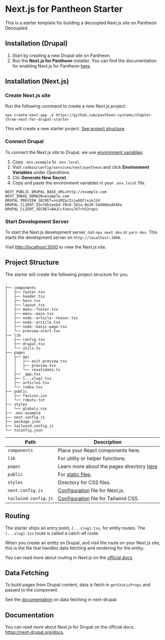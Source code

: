 # Next.js for Pantheon Starter

This is a starter template for building a decoupled Next.js site on Pantheon Decoupled.

## Installation (Drupal)

1. Start by creating a new Drupal site on Pantheon.
2. Run the **Next.js for Pantheon** installer. You can find the documentation for enabling Next.js for Pantheon [here](https://github.com/chapter-three/pantheon-next#nextjs-for-drupal-on-pantheon).

## Installation (Next.js)

### Create Next.js site

Run the following command to create a new Next.js project:

```
npx create-next-app -e https://github.com/pantheon-systems/chapter-three-next-for-drupal-starter
```

This will create a new starter project. [See project structure](#project-structure).

### Connect Drupal

To connect the Next.js site to Drupal, we use [environment variables](https://next-drupal.org/docs/environment-variables).

1. Copy `.env.example` to `.env.local`.
2. Visit `/admin/config/services/next/pantheon` and click **Environment Variables** under _Operations_.
3. Clic **Generate New Secret**.
4. Copy and paste the environment variables in your `.env.local` file.

```
NEXT_PUBLIC_DRUPAL_BASE_URL=http://example.com
NEXT_IMAGE_DOMAIN=example.com
DRUPAL_PREVIEW_SECRET=nnzMZarZsjw6QfrxskJSU
DRUPAL_CLIENT_ID=f4b1eebd-f0c0-3d1a-8e20-54d06be4646a
DRUPAL_CLIENT_SECRET=8AJCcfoesu767rhS3rqou
```

### Start Development Server

To start the Next.js development server, run `npx next dev` or `yarn dev`. This starts the development server on `http://localhost:3000`.

Visit [http://localhost:3000](http://localhost:3000) to view the Next.js site.

## Project Structure

The starter will create the following project structure for you.

```
.
├── components
│   ├── footer.tsx
│   ├── header.tsx
│   ├── hero.tsx
│   ├── layout.tsx
│   ├── menu--footer.tsx
│   ├── menu--main.tsx
│   ├── node--article--teaser.tsx
│   ├── node--article.tsx
│   ├── node--basic-page.tsx
│   └── preview-alert.tsx
├── lib
│   ├── config.tsx
│   ├── drupal.tsx
│   └── utils.ts
├── pages
│   ├── api
│   │   ├── exit-preview.tsx
│   │   ├── preview.tsx
│   │   └── revalidate.ts
│   ├── _app.tsx
│   ├── [...slug].tsx
│   ├── articles.tsx
│   └── index.tsx
├── public
│   ├── favicon.ico
│   └── robots.txt
├── styles
│   └── globals.css
├── .env.example
├── next.config.js
├── package.json
├── tailwind.config.js
└── tsconfig.json
```

| Path                 | Description                                                                                          |
| -------------------- | ---------------------------------------------------------------------------------------------------- |
| `components`         | Place your React components here.                                                                    |
| `lib`                | For utility or helper functions.                                                                     |
| `pages`              | Learn more about the pages directory [here](https://nextjs.org/docs/basic-features/pages)            |
| `public`             | For [static files](https://nextjs.org/docs/basic-features/static-file-serving).                      |
| `styles`             | Directory for CSS files.                                                                             |
| `next.config.js`     | [Configuration](https://nextjs.org/docs/api-reference/next.config.js/introduction) file for Next.js. |
| `tailwind.config.js` | [Configuration](https://tailwindcss.com/docs/configuration) file for Tailwind CSS.                   |

## Routing

The starter ships an entry point, `[...slug].tsx`, for entity routes. The `[...slug].tsx` route is called a catch-all route.

When you create an entity on Drupal, and visit the route on your Next.js site, this is the file that handles data fetching and rendering for the entity.

You can read more about routing in Next.js on the [official docs](https://nextjs.org/docs/routing/introduction).

## Data Fetching

To build pages from Drupal content, data is fetch in `getStaticProps` and passed to the component.

See the [documentation](https://next-drupal.org/docs/data-fetching) on data fetching in next-drupal.

## Documentation

You can read more about Next.js for Drupal on the official docs. https://next-drupal.org/docs.
